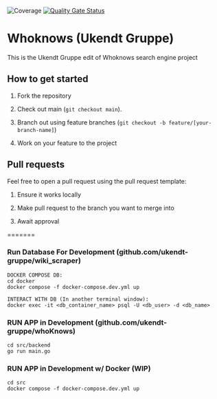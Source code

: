 ![Coverage](https://img.shields.io/endpoint?url=https://gist.githubusercontent.com/svdf18/44e7725b61d78d612fa0ee53b3437c78/raw/go-coverage.json)
[![Quality Gate Status](https://sonarcloud.io/api/project_badges/measure?project=ukendt-gruppe_whoKnows&metric=alert_status)](https://sonarcloud.io/summary/new_code?id=ukendt-gruppe_whoKnows)

# Whoknows (Ukendt Gruppe)

This is the Ukendt Gruppe edit of Whoknows search engine project

## How to get started

1. Fork the repository

2. Check out main (`git checkout main`).

4. Branch out using feature branches (`git checkout -b feature/[your-branch-name]`) 

5. Work on your feature to the project


## Pull requests

Feel free to open a pull request using the pull request template:

1. Ensure it works locally 

2. Make pull request to the branch you want to merge into

3. Await approval

=======

### Run Database For Development (github.com/ukendt-gruppe/wiki_scraper)
```
DOCKER COMPOSE DB:
cd docker
docker compose -f docker-compose.dev.yml up

INTERACT WITH DB (In another terminal window):
docker exec -it <db_container_name> psql -U <db_user> -d <db_name>
```

### RUN APP in Development (github.com/ukendt-gruppe/whoKnows)
```
cd src/backend
go run main.go
```

### RUN APP in Development w/ Docker (WIP)
```
cd src
docker compose -f docker-compose.dev.yml up
```
